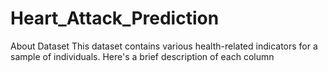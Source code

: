# Heart_Attack_Prediction

About Dataset
This dataset contains various health-related indicators for a sample of individuals. Here's a brief description of each column
